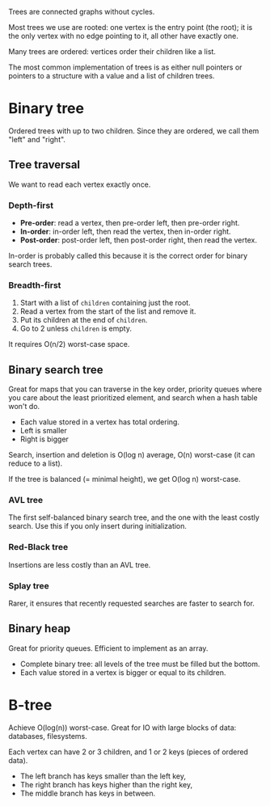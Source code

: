 Trees are connected graphs without cycles.

Most trees we use are rooted: one vertex is the entry point (the root);
it is the only vertex with no edge pointing to it, all other have exactly one.

Many trees are ordered: vertices order their children like a list.

The most common implementation of trees is as either null pointers or pointers
to a structure with a value and a list of children trees.

# Binary tree

Ordered trees with up to two children. Since they are ordered, we call them
"left" and "right".

## Tree traversal

We want to read each vertex exactly once.

### Depth-first

- **Pre-order**: read a vertex, then pre-order left, then pre-order right.
- **In-order**: in-order left, then read the vertex, then in-order right.
- **Post-order**: post-order left, then post-order right, then read the vertex.

In-order is probably called this because it is the correct order for binary
search trees.

### Breadth-first

1. Start with a list of `children` containing just the root.
2. Read a vertex from the start of the list and remove it.
3. Put its children at the end of `children`.
4. Go to 2 unless `children` is empty.

It requires O(n/2) worst-case space.

## Binary search tree

Great for maps that you can traverse in the key order, priority queues where you
care about the least prioritized element, and search when a hash table won't do.

- Each value stored in a vertex has total ordering.
- Left is smaller
- Right is bigger

Search, insertion and deletion is O(log n) average, O(n) worst-case (it can
reduce to a list).

If the tree is balanced (= minimal height), we get O(log n) worst-case.

### AVL tree

The first self-balanced binary search tree, and the one with the least costly
search. Use this if you only insert during initialization.

### Red-Black tree

Insertions are less costly than an AVL tree.

### Splay tree

Rarer, it ensures that recently requested searches are faster to search for.

## Binary heap

Great for priority queues. Efficient to implement as an array.

- Complete binary tree: all levels of the tree must be filled but the bottom.
- Each value stored in a vertex is bigger or equal to its children.

# B-tree

Achieve O(log(n)) worst-case. Great for IO with large blocks of data: databases,
filesystems.

Each vertex can have 2 or 3 children, and 1 or 2 keys (pieces of ordered data).

- The left branch has keys smaller than the left key,
- The right branch has keys higher than the right key,
- The middle branch has keys in between.
